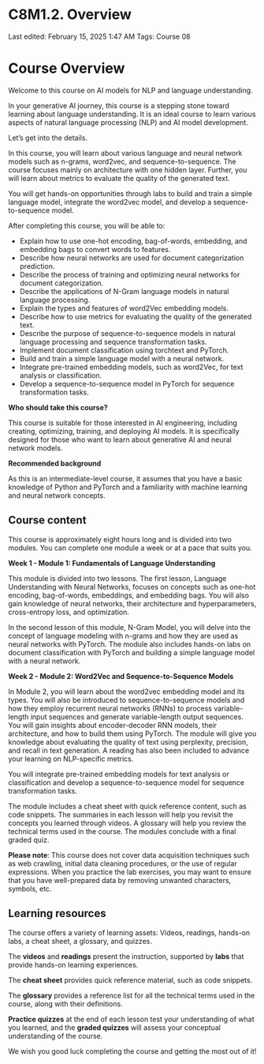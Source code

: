 # C8M1.2. Overview

Last edited: February 15, 2025 1:47 AM
Tags: Course 08

# Course Overview

Welcome to this course on AI models for NLP and language understanding.

In your generative AI journey, this course is a stepping stone toward learning about language understanding. It is an ideal course to learn various aspects of natural language processing (NLP) and AI model development.

Let’s get into the details.

In this course, you will learn about various language and neural network models such as n-grams, word2vec, and sequence-to-sequence. The course focuses mainly on architecture with one hidden layer. Further, you will learn about metrics to evaluate the quality of the generated text.

You will get hands-on opportunities through labs to build and train a simple language model, integrate the word2vec model, and develop a sequence-to-sequence model.

After completing this course, you will be able to:

- Explain how to use one-hot encoding, bag-of-words, embedding, and embedding bags to convert words to features.
- Describe how neural networks are used for document categorization prediction.
- Describe the process of training and optimizing neural networks for document categorization.
- Describe the applications of N-Gram language models in natural language processing.
- Explain the types and features of word2Vec embedding models.
- Describe how to use metrics for evaluating the quality of the generated text.
- Describe the purpose of sequence-to-sequence models in natural language processing and sequence transformation tasks.
- Implement document classification using torchtext and PyTorch.
- Build and train a simple language model with a neural network.
- Integrate pre-trained embedding models, such as word2Vec, for text analysis or classification.
- Develop a sequence-to-sequence model in PyTorch for sequence transformation tasks.

**Who should take this course?**

This course is suitable for those interested in AI engineering, including creating, optimizing, training, and deploying AI models. It is specifically designed for those who want to learn about generative AI and neural network models.

**Recommended background**

As this is an intermediate-level course, it assumes that you have a basic knowledge of Python and PyTorch and a familiarity with machine learning and neural network concepts.

## **Course content**

This course is approximately eight hours long and is divided into two modules. You can complete one module a week or at a pace that suits you.

**Week 1 - Module 1: Fundamentals of Language Understanding**

This module is divided into two lessons. The first lesson, Language Understanding with Neural Networks, focuses on concepts such as one-hot encoding, bag-of-words, embeddings, and embedding bags. You will also gain knowledge of neural networks, their architecture and hyperparameters, cross-entropy loss, and optimization.

In the second lesson of this module, N-Gram Model, you will delve into the concept of language modeling with n-grams and how they are used as neural networks with PyTorch. The module also includes hands-on labs on document classification with PyTorch and building a simple language model with a neural network.

**Week 2 - Module 2: Word2Vec and Sequence-to-Sequence Models**

In Module 2, you will learn about the word2vec embedding model and its types. You will also be introduced to sequence-to-sequence models and how they employ recurrent neural networks (RNNs) to process variable-length input sequences and generate variable-length output sequences. You will gain insights about encoder-decoder RNN models, their architecture, and how to build them using PyTorch. The module will give you knowledge about evaluating the quality of text using perplexity, precision, and recall in text generation. A reading has also been included to advance your learning on NLP-specific metrics.

You will integrate pre-trained embedding models for text analysis or classification and develop a sequence-to-sequence model for sequence transformation tasks.

The module includes a cheat sheet with quick reference content, such as code snippets. The summaries in each lesson will help you revisit the concepts you learned through videos. A glossary will help you review the technical terms used in the course. The modules conclude with a final graded quiz.

**Please note**: This course does not cover data acquisition techniques such as web crawling, initial data cleaning procedures, or the use of regular expressions. When you practice the lab exercises, you may want to ensure that you have well-prepared data by removing unwanted characters, symbols, etc.

## **Learning resources**

The course offers a variety of learning assets: Videos, readings, hands-on labs, a cheat sheet, a glossary, and quizzes.

The **videos** and **readings** present the instruction, supported by **labs** that provide hands-on learning experiences.

The **cheat sheet** provides quick reference material, such as code snippets.

The **glossary** provides a reference list for all the technical terms used in the course, along with their definitions.

**Practice quizzes** at the end of each lesson test your understanding of what you learned, and the **graded quizzes** will assess your conceptual understanding of the course.

We wish you good luck completing the course and getting the most out of it!